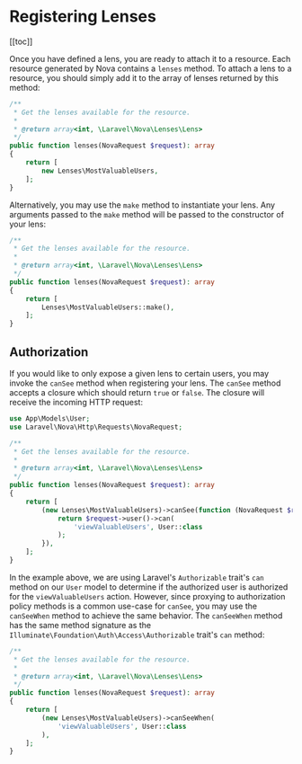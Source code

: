 # Registering Lenses

[[toc]]

Once you have defined a lens, you are ready to attach it to a resource. Each resource generated by Nova contains a `lenses` method. To attach a lens to a resource, you should simply add it to the array of lenses returned by this method:

```php
/**
 * Get the lenses available for the resource.
 *
 * @return array<int, \Laravel\Nova\Lenses\Lens>
 */
public function lenses(NovaRequest $request): array
{
    return [
        new Lenses\MostValuableUsers,
    ];
}
```

Alternatively, you may use the `make` method to instantiate your lens. Any arguments passed to the `make` method will be passed to the constructor of your lens:

```php
/**
 * Get the lenses available for the resource.
 *
 * @return array<int, \Laravel\Nova\Lenses\Lens>
 */
public function lenses(NovaRequest $request): array
{
    return [
        Lenses\MostValuableUsers::make(),
    ];
}
```

## Authorization

If you would like to only expose a given lens to certain users, you may invoke the `canSee` method when registering your lens. The `canSee` method accepts a closure which should return `true` or `false`. The closure will receive the incoming HTTP request:

```php
use App\Models\User;
use Laravel\Nova\Http\Requests\NovaRequest;

/**
 * Get the lenses available for the resource.
 *
 * @return array<int, \Laravel\Nova\Lenses\Lens>
 */
public function lenses(NovaRequest $request): array
{
    return [
        (new Lenses\MostValuableUsers)->canSee(function (NovaRequest $request) {
            return $request->user()->can(
                'viewValuableUsers', User::class
            );
        }),
    ];
}
```

In the example above, we are using Laravel's `Authorizable` trait's `can` method on our `User` model to determine if the authorized user is authorized for the `viewValuableUsers` action. However, since proxying to authorization policy methods is a common use-case for `canSee`, you may use the `canSeeWhen` method to achieve the same behavior. The `canSeeWhen` method has the same method signature as the `Illuminate\Foundation\Auth\Access\Authorizable` trait's `can` method:

```php
/**
 * Get the lenses available for the resource.
 *
 * @return array<int, \Laravel\Nova\Lenses\Lens>
 */
public function lenses(NovaRequest $request): array
{
    return [
        (new Lenses\MostValuableUsers)->canSeeWhen(
            'viewValuableUsers', User::class
        ),
    ];
}
```
